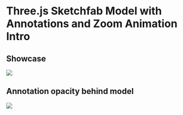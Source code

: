 # Three.js Sketchfab Model with Annotations and Zoom Animation Intro

## Showcase
![](https://github.com/littlenines/threejs-sketchfab-model/blob/e7eedc168b4c9a7962fdf3938278be6af8f51044/Animation-model.gif)

## Annotation opacity behind model
![](https://github.com/littlenines/threejs-sketchfab-model/blob/1ec322c9a18fb289b68d2b6041e0e3af05c15045/Annotation-opacity.gif)



